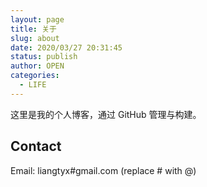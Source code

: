 ```yaml
---
layout: page
title: 关于
slug: about
date: 2020/03/27 20:31:45
status: publish
author: OPEN
categories: 
  - LIFE
---
```


这里是我的个人博客，通过 GitHub 管理与构建。


## Contact

Email: liangtyx#gmail.com (replace # with @)
